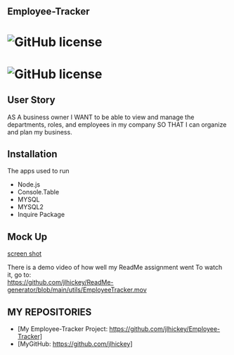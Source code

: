 ## Employee-Tracker
 
  
# ![GitHub license](https://img.shields.io/badge/Made%20by-%40jlhickey-orange)
# ![GitHub license](https://img.shields.io/badge/license-MIT-blue.svg)


## User Story
AS A business owner
I WANT to be able to view and manage the departments, roles, and employees in my company
SO THAT I can organize and plan my business.

## Installation
The apps used to run
* Node.js
* Console.Table
* MYSQL
* MYSQL2
* Inquire Package


## Mock Up

 [screen shot](https://github.com/jlhickey/ReadMe-generator/blob/main/EmployeeTracker.png)



There is a demo video of how well my ReadMe assignment went
To watch it, go to:  
 https://github.com/jlhickey/ReadMe-generator/blob/main/utils/EmployeeTracker.mov



## MY REPOSITORIES
- [My Employee-Tracker Project: https://github.com/jlhickey/Employee-Tracker]
- [MyGitHub: https://github.com/jlhickey]

 
